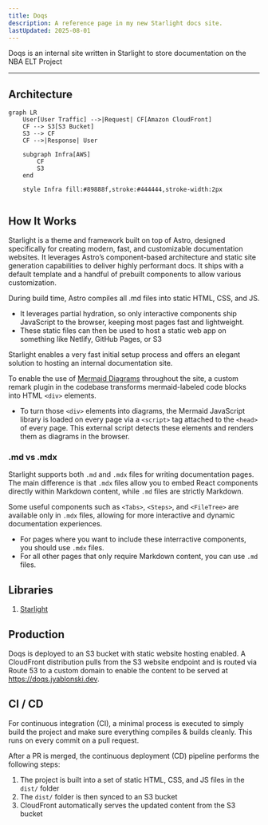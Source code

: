 ```yaml
---
title: Doqs
description: A reference page in my new Starlight docs site.
lastUpdated: 2025-08-01
---
```



Doqs is an internal site written in Starlight to store documentation on the NBA ELT Project

---

## Architecture

``` mermaid
graph LR
    User[User Traffic] -->|Request| CF[Amazon CloudFront]
    CF --> S3[S3 Bucket]
    S3 --> CF
    CF -->|Response| User

    subgraph Infra[AWS]
        CF
        S3
    end

    style Infra fill:#89888f,stroke:#444444,stroke-width:2px


```

## How It Works

Starlight is a theme and framework built on top of Astro, designed specifically for creating modern, fast, and customizable documentation websites. It leverages Astro’s component-based architecture and static site generation capabilities to deliver highly performant docs. It ships with a default template and a handful of prebuilt components to allow various customization.

During build time, Astro compiles all .md files into static HTML, CSS, and JS.

- It leverages partial hydration, so only interactive components ship JavaScript to the browser, keeping most pages fast and lightweight.
- These static files can then be used to host a static web app on something like Netlify, GitHub Pages, or S3

Starlight enables a very fast initial setup process and offers an elegant solution to hosting an internal documentation site.

To enable the use of [Mermaid Diagrams](https://mermaid.js.org/) throughout the site, a custom remark plugin in the codebase transforms mermaid-labeled code blocks into HTML `<div>` elements. 

- To turn those `<div>` elements into diagrams, the Mermaid JavaScript library is loaded on every page via a `<script>` tag attached to the `<head>` of every page. This external script detects these elements and renders them as diagrams in the browser.

### .md vs .mdx

Starlight supports both `.md` and `.mdx` files for writing documentation pages. The main difference is that `.mdx` files allow you to embed React components directly within Markdown content, while `.md` files are strictly Markdown.

Some useful components such as `<Tabs>`, `<Steps>`, and `<FileTree>` are available only in `.mdx` files, allowing for more interactive and dynamic documentation experiences.

- For pages where you want to include these interractive components, you should use `.mdx` files.
- For all other pages that only require Markdown content, you can use `.md` files.


## Libraries

1. [Starlight](https://starlight.astro.build/)

## Production

Doqs is deployed to an S3 bucket with static website hosting enabled. A CloudFront distribution pulls from the S3 website endpoint and is routed via Route 53 to a custom domain to enable the content to be served at https://doqs.jyablonski.dev.

## CI / CD

For continuous integration (CI), a minimal process is executed to simply build the project and make sure everything compiles & builds cleanly. This runs on every commit on a pull request.

After a PR is merged, the continuous deployment (CD) pipeline performs the following steps:

1. The project is built into a set of static HTML, CSS, and JS files in the `dist/` folder
2. The `dist/` folder is then synced to an S3 bucket
3. CloudFront automatically serves the updated content from the S3 bucket
